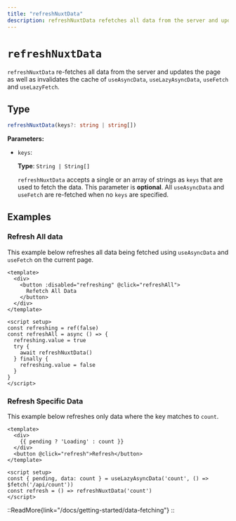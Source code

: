 ```yaml
---
title: "refreshNuxtData"
description: refreshNuxtData refetches all data from the server and updates the page.
---
```


# `refreshNuxtData`

`refreshNuxtData` re-fetches all data from the server and updates the page as well as invalidates the cache of `useAsyncData`, `useLazyAsyncData`, `useFetch` and `useLazyFetch`.

## Type

```ts
refreshNuxtData(keys?: string | string[])
```

**Parameters:**

* `keys`:

    **Type**: `String | String[]`

    `refreshNuxtData` accepts a single or an array of strings as `keys` that are used to fetch the data. This parameter is **optional**. All `useAsyncData` and `useFetch` are re-fetched when no `keys` are specified.

## Examples

### Refresh All data

This example below refreshes all data being fetched using `useAsyncData` and `useFetch` on the current page.

```vue [pages/some-page.vue]
<template>
  <div>
    <button :disabled="refreshing" @click="refreshAll">
      Refetch All Data
    </button>
  </div>
</template>

<script setup>
const refreshing = ref(false)
const refreshAll = async () => {
  refreshing.value = true
  try {
    await refreshNuxtData()
  } finally {
    refreshing.value = false
  }
}
</script>
```

### Refresh Specific Data

This example below refreshes only data where the key matches to `count`.

```vue [pages/some-page.vue]
<template>
  <div>
    {{ pending ? 'Loading' : count }}
  </div>
  <button @click="refresh">Refresh</button>
</template>

<script setup>
const { pending, data: count } = useLazyAsyncData('count', () => $fetch('/api/count'))
const refresh = () => refreshNuxtData('count')
</script>
```

::ReadMore{link="/docs/getting-started/data-fetching"}
::
